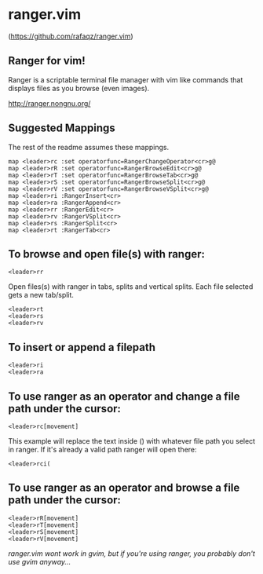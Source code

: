 ranger.vim
==========

(https://github.com/rafaqz/ranger.vim)


## Ranger for vim!

Ranger is a scriptable terminal file manager with vim like commands that
displays files as you browse (even images).

http://ranger.nongnu.org/


## Suggested Mappings 

The rest of the readme assumes these mappings.

    map <leader>rc :set operatorfunc=RangerChangeOperator<cr>g@
    map <leader>rR :set operatorfunc=RangerBrowseEdit<cr>g@
    map <leader>rT :set operatorfunc=RangerBrowseTab<cr>g@
    map <leader>rS :set operatorfunc=RangerBrowseSplit<cr>g@
    map <leader>rV :set operatorfunc=RangerBrowseVSplit<cr>g@
    map <leader>ri :RangerInsert<cr>
    map <leader>ra :RangerAppend<cr>
    map <leader>rr :RangerEdit<cr>
    map <leader>rv :RangerVSplit<cr>
    map <leader>rs :RangerSplit<cr>
    map <leader>rt :RangerTab<cr>

## To browse and open file(s) with ranger:

    <leader>rr

Open files(s) with ranger in tabs, splits and vertical splits.
Each file selected gets a new tab/split.

    <leader>rt
    <leader>rs
    <leader>rv

## To insert or append a filepath

    <leader>ri
    <leader>ra

## To use ranger as an operator and change a file path under the cursor:

    <leader>rc[movement]

This example will replace the text inside () with whatever file path you select in ranger. If
it's already a valid path ranger will open there:

    <leader>rci( 


## To use ranger as an operator and browse a file path under the cursor:
    <leader>rR[movement]
    <leader>rT[movement]
    <leader>rS[movement]
    <leader>rV[movement]


_ranger.vim wont work in gvim, but if you're using ranger, you probably don't use
gvim anyway..._
